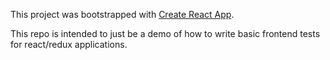 This project was bootstrapped with [Create React App](https://github.com/facebook/create-react-app).

This repo is intended to just be a demo of how to write basic frontend tests for react/redux applications.
